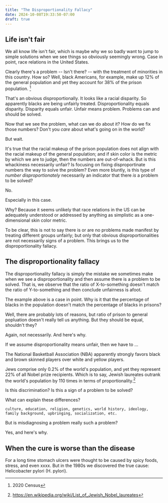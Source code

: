 ```yaml
---
title: "The Disproportionality Fallacy"
date: 2024-10-08T19:33:50-07:00
draft: true
---
```


## Life isn't fair

We all know life isn't fair, which is maybe why we so badly want to
jump to simple solutions when we see things so obviously seemingly
wrong. Case in point, race relations in the United States.

Clearly there's a problem -- Isn't there? -- with the treatment of
minorities in this country. How so? Well, black Americans, for
example, make up 12% of the general population and yet they account
for 38% of the prison population. [^1]

That's an obvious disproportionally. It looks like a racial
disparity. So apparently blacks are being unfairly treated.
Disproportionality equals disparity. Disparity equals unfair. Unfair
means problem. Problems can and should be solved.

Now that we see the problem, what can we do about it?
How do we fix those numbers? Don't you _care_ about what's going
on in the world?

But wait.

It's true that the racial makeup of the prison population does not
align with the racial makeup of the general population; and if skin
color is the metric by which we are to judge, then the numbers are
out-of-whack. But is this whackiness necessarily unfair? Is focusing
on fixing disproportinate numbers the way to solve the problem? Even
more bluntly, is this type of _number disproportionately_ necessarily
an indicator that there _is_ a problem to be solved?

No.

Especially in this case.

Why? Because it seems unlikely that race relations in the US can be
adequately understood or addressed by anything as simplistic as a
one-dimensional skin color metric.


To be clear, this is not to say there is or are no problems made
manifest by treating different groups unfairly; but only that obvious
disproportionalities are not necessarily signs of a problem. This
brings us to the disproportionality fallacy.


## The disproportionality fallacy

The disproportionality fallacy is simply the mistake we sometimes
make when we see a disproportionality and then assume there is a
problem to be solved. That is, we observe that the ratio of
X-to-something doesn't match the ratio of Y-to-something and then
conclude unfairness is afoot.

The example above is a case in point. Why is it that the percentage
of blacks in the population doesn't match the percentage of
blacks in prisons?

Well, there are probably lots of reasons, but ratio of prison to
general popluation doesn't really tell us anything. But they should
be equal, shouldn't they?


Again, not necessarily. And here's why.

If we assume disproportionality means unfair, then we have to
...



The National Basketball Association (NBA) apparently strongly favors
black and brown skinned players over white and yellow players.



Jews comprise only 0.2% of the world's population, and yet they
represent 22% of all Nobel prize recipients. Which is to say, Jewish
laureates outrank the world's population by 110 times in terms of
proportionality.[^2]

Is this discrimination? Is this a sign of a problem to be solved?



What can explain these differences?

    culture, education, religion, genetics, world history, ideology,
    family background, upbringing, socialization, etc.

But is misdiagnosing a problem really such a problem?

Yes, and here's why.


## When the cure is worse than the disease

For a long time stomach ulcers were thought to be caused by spicy
foods, stress, and even xxxx. But in the 1980s we discovered the true
cause: Helicobacter pylori (H. pylori).













[^1]: 2020 Census 
[^2]: https://en.wikipedia.org/wiki/List_of_Jewish_Nobel_laureates

